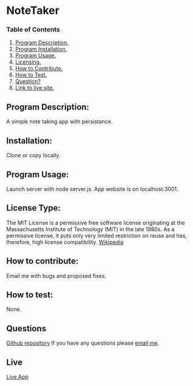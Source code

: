 
  
  # NoteTaker
  ### Table of Contents
  1. [Program Description.](#program-description)
  2. [Program Installation.](#installation)
  3. [Program Usage.](#program-usage)
  4. [Licensing.](#license-type)
  5. [How to Contribute.](#how-to-contribute)
  6. [How to Test.](#how-to-test)
  7. [Question?](#questions)
  8. [Link to live site.](#live) 
  
  ## Program Description:
  A simple note taking app with persistance.
  
  ## Installation:
  Clone or copy locally.  
  
  ## Program Usage:
  Launch server with node server.js.  App website is on localhost:3001.
  
  ## License Type: 
  The MIT License is a permissive free software license originating at the Massachusetts Institute of Technology (MIT) in the late 1980s. As a permissive license, it puts only very limited restriction on reuse and has, therefore, high license compatibility.
  [Wikipedia](https://en.wikipedia.org/wiki/MIT_License)
  
  ## How to contribute:
  Email me with bugs and proposed fixes.
  
  ## How to test:
  None.
  
  ## Questions
  [Github repository](https://github.com/terrylthompsonintx)
  If you have any questions please [email me](mailto:terrylthompsonintx@gmail.com). 

  ## Live 
  [Live App ](https://notetaker-y8fr.onrender.com)

     
  
